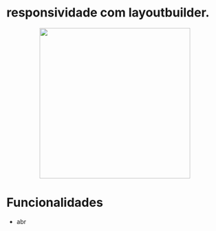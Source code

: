 # responsividade com layoutbuilder.


<p align="center">
  <img src="https://user-images.githubusercontent.com/6609513/259173106-0aa966f4-c957-460b-be7d-81a580d58066.jpg" width="350">

</p>

# Funcionalidades

* abr